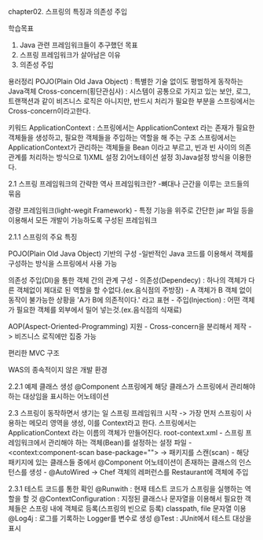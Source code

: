 chapter02. 스프링의 특징과 의존성 주입

학습목표

1. Java 관련 프레임워크들이 추구했던 목표
2. 스프링 프레임워크가 살아남은 이유
3. 의존성 주입

용러정리
POJO(Plain Old Java Object) : 특별한 기술 없이도 평범하게 동작하는 Java객체
Cross-concern(횡단관심사) : 시스템이 공통으로 가지고 있는 보안, 로그, 트랜잭션과 같이 비즈니스 로직은 아니지만, 반드시 처리가 필요한 부분을 스프링에서는 Cross-concern이라고한다.

키워드
ApplicationContext : 스프링에서는 ApplicationContext 라는 존재가 필요한 객체들을 생성하고, 필요한 객체들을 주입하는 역할을 해 주는 구조
스프링에서는 ApplicationContext가 관리하는 객체들을 Bean 이라고 부르고, 빈과 빈 사이의 의존관계를 처리하는 방식으로
1)XML 설정 2)어노테이션 설정 3)Java설정 방식을 이용한다.

2.1 스프링 프레임워크의 간략한 역사
프레임워크란? -뼈대나 근간을 이루는 코드들의 묶음

경량 프레임워크(light-wegit Framework) - 특정 기능을 위주로 간단한 jar 파일 등을 이용해서 모든 개발이 가능하도록 구성된 프레임워크

2.1.1 스프링의 주요 특징

POJO(Plain Old Java Object) 기반의 구성 -일반적인 Java 코드를 이용해서 객체를 구성하는 방식을 스프링에서 사용 가능

의존성 주입(DI)을 통한 객체 간의 관계 구성 - 의존성(Dependecy) : 하나의 객체가 다른 객체없이 제대로 된 역할을 할 수없다.(ex.음식점의 주방장) - A 객체가 B 객체 없이 동작이 불가능한 상황을 'A가 B에 의존적이다.' 라고 표현 - 주입(Injection) : 어떤 객체가 필요한 객체를 외부에서 밀어 넣는것.(ex.음식점의 식재료)

AOP(Aspect-Oriented-Programming) 지원 - Cross-concern을 분리해서 제작 -> 비즈니스 로직에만 집중 가능

편리한 MVC 구조

WAS의 종속적이지 않은 개발 환경

2.2.1 예제 클래스 생성
@Component
스프링에게 해당 클래스가 스프링에서 관리해야 하는 대상임을 표시하는 어노테이션

2.3 스프링이 동작하면서 생기는 일
스프링 프레임워크 시작 -> 가장 먼저 스프링이 사용하는 메모리 영역을 생성, 이를 Context라고 한다.
스프링에서는 ApplicationContext 라는 이름의 객체가 만들어진다.
root-context.xml - 스프링 프레임워크에서 관리해야 하는 객체(Bean)를 설정하는 설정 파일 - <context:component-scan base-package=""> -> 패키지를 스캔(scan) - 해당 패키지에 있는 클래스들 중에서 @Component 어노테이션이 존재하는 클래스의 인스턴스를 생성 - @AutoWired -> Chef 객체의 레퍼런스를 Restaurant에 객체에 주입

2.3.1 테스트 코드를 통한 확인
@Runwith : 현재 테스트 코드가 스프링을 실행하는 역할을 할 것
@ContextConfiguration : 지정된 클래스나 문자열을 이용해서 필요한 객체들은 스프링 내에 객체로 등록(스프링의 빈으로 등록)
classpath, file 문자열 이용
@Log4j : 로그를 기록하는 Logger를 변수로 생성
@Test : JUnit에서 테스트 대상을 표시
